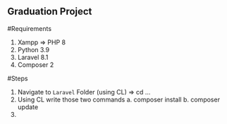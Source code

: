 ## Graduation Project

#Requirements
1. Xampp => PHP 8
2. Python 3.9
3. Laravel 8.1
4. Composer 2

#Steps
1. Navigate to `Laravel` Folder (using CL) => cd ...
2. Using CL write those two commands
  a. composer install
  b. composer update
3. 
